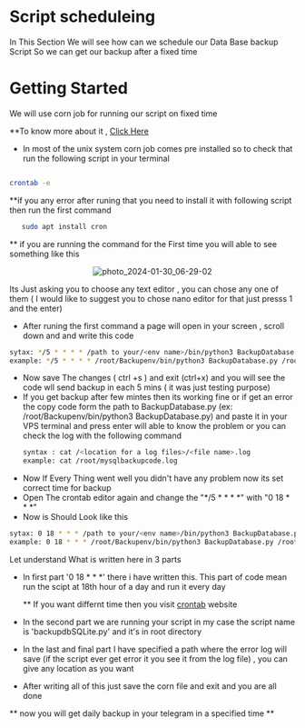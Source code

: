 # Script scheduleing

In This Section We will see how can we schedule our Data Base backup Script So we can get our backup after a fixed time

# Getting Started

We will use corn job for running our script on fixed time
 
 **To know more about it , [Click Here](https://www.hostinger.in/tutorials/cron-job)

- In most of the unix system corn job comes pre installed so to check that run the following script in your terminal

```bash

crontab -e

```
 **if you any error after runing that you need to install it with following script then run the first command
 
 ```bash
    sudo apt install cron
 ```
** if you are running the command for the First time you will able to see something like this
<center>
 
 ![photo_2024-01-30_06-29-02](https://github.com/Subhodip1307/DataBase-Backup/assets/111901004/89e66097-b247-4166-a9df-806a141b3fb9)

</center>
 Its Just asking you to choose any text editor , you can chose any one of them ( I would like to suggest you to chose nano editor for that just presss 1 and the enter) 

- After runing the first command a page will open in your screen  , scroll down and and write this code

```bash
sytax: */5 * * * * /path to your/<env name>/bin/python3 BackupDatabase.py /<location for a log files>/<file name>.log 2>&1
example: */5 * * * * /root/Backupenv/bin/python3 BackupDatabase.py /root/mysqlbackupcode.log 2>&1
```
- Now save The changes ( ctrl +s ) and exit (ctrl+x) and you will see the code wll send backup in each 5 mins ( it was just testing purpose)
- If you get backup after few mintes then its working fine or if get an error the copy code form the path to BackupDatabase.py (ex: /root/Backupenv/bin/python3 BackupDatabase.py)
  and paste it in your VPS terminal and press enter will able to know the problem or you can check the log with the following command
  ```bash
  syntax : cat /<location for a log files>/<file name>.log
  example: cat /root/mysqlbackupcode.log
  ```
- Now If Every Thing went well you didn't have any problem now its set correct time for backup
- Open The crontab editor again and change the "*/5 * * * *" with "0 18 * * *"
- Now is Should Look like this 

```bash
sytax: 0 18 * * * /path to your/<env name>/bin/python3 BackupDatabase.py /<location for a log files>/<file name>.log 2>&1
example: 0 18 * * * /root/Backupenv/bin/python3 BackupDatabase.py /root/mysqlbackupcode.log 2>&1
```

Let understand What is written here in 3 parts

- In first part '0 18 * * *' there i have written this. This part of code mean run the scipt at 18th hour of a day and run it every day

    ** If you want differnt time then  you visit [crontab](https://crontab.guru/) website 

- In the second part we are running your script in my case the script name is 'backupdbSQLite.py' and it's in root directory

- In the last and final part  I have specified a path where the error log will save (if the script ever get error it you see it from the log file) , you can give any location as you want

- After writing all of this just save the corn file and exit and you are all done

** now you will get daily backup in your telegram in a specified time **
